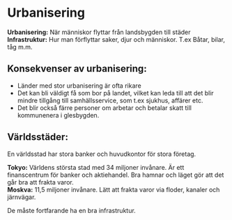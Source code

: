 # Urbanisering

**Urbanisering:** När människor flyttar från landsbygden till städer   
**Infrastruktur:** Hur man förflyttar saker, djur och människor. T.ex Båtar, bilar, tåg m.m.

## Konsekvenser av urbanisering:
- Länder med stor urbanisering är ofta rikare
- Det kan bli väldigt få som bor på landet, vilket kan leda till att det blir mindre tillgång till samhällsservice, som t.ex sjukhus, affärer etc.
- Det blir också färre personer om arbetar och betalar skatt till kommunenera i glesbygden.

## Världsstäder:
En världsstad har stora banker och huvudkontor för stora företag.

**Tokyo:** Världens största stad med 34 miljoner invånare. Är ett finanscentrum för banker och aktiehandel. Bra hamnar och läget gör att det går bra att frakta varor.           
**Moskva:** 11,5 miljoner invånare. Lätt att frakta varor via floder, kanaler och järnvägar.   

De måste fortfarande ha en bra infrastruktur. 
